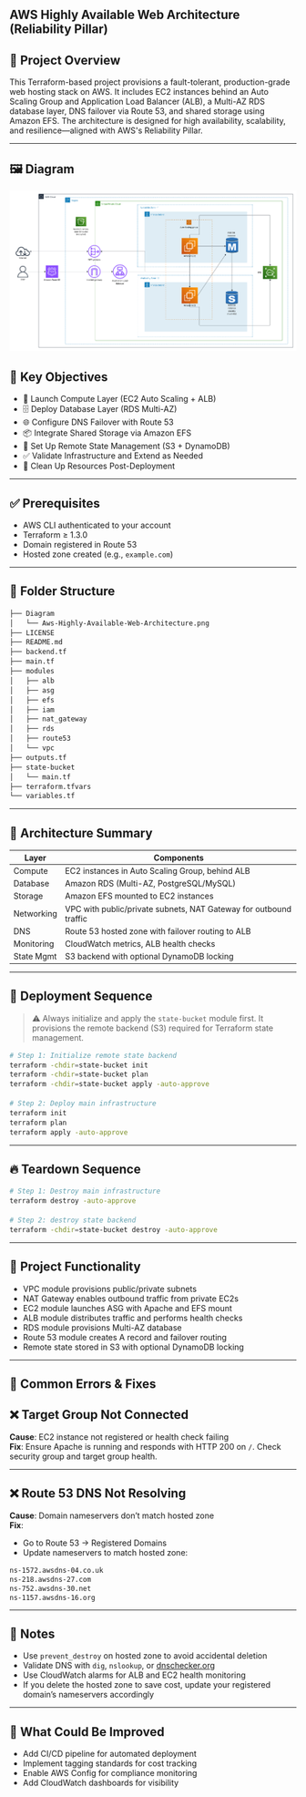 
## AWS Highly Available Web Architecture (Reliability Pillar)

## 📌 Project Overview

This Terraform-based project provisions a fault-tolerant, production-grade web hosting stack on AWS. It includes EC2 instances behind an Auto Scaling Group and Application Load Balancer (ALB), a Multi-AZ RDS database layer, DNS failover via Route 53, and shared storage using Amazon EFS. The architecture is designed for high availability, scalability, and resilience—aligned with AWS's Reliability Pillar.

---
## 🖼️ Diagram 

![Highly-available-aws-architecture](Diagram/Aws-Highly-Available-Web-Architecture.png)

## 🎯 Key Objectives

- 🚀 Launch Compute Layer (EC2 Auto Scaling + ALB)  
- 🗄️ Deploy Database Layer (RDS Multi-AZ)  
- 🌐 Configure DNS Failover with Route 53  
- 📦 Integrate Shared Storage via Amazon EFS  
- 🧠 Set Up Remote State Management (S3 + DynamoDB)  
- ✅ Validate Infrastructure and Extend as Needed  
- 🧹 Clean Up Resources Post-Deployment  

---

## ✅ Prerequisites

- AWS CLI authenticated to your account  
- Terraform ≥ 1.3.0  
- Domain registered in Route 53  
- Hosted zone created (e.g., `example.com`)  

---

## 📁 Folder Structure

```bash
├── Diagram
│   └── Aws-Highly-Available-Web-Architecture.png
├── LICENSE
├── README.md
├── backend.tf
├── main.tf
├── modules
│   ├── alb
│   ├── asg
│   ├── efs
│   ├── iam
│   ├── nat_gateway
│   ├── rds
│   ├── route53
│   └── vpc
├── outputs.tf
├── state-bucket
│   └── main.tf
├── terraform.tfvars
└── variables.tf
```
---

## 🧱 Architecture Summary

| Layer       | Components                                                                  |
|------------|------------------------------------------------------------------------------|
| Compute     | EC2 instances in Auto Scaling Group, behind ALB                             |
| Database    | Amazon RDS (Multi-AZ, PostgreSQL/MySQL)                                     |
| Storage     | Amazon EFS mounted to EC2 instances                                         |
| Networking  | VPC with public/private subnets, NAT Gateway for outbound traffic           |
| DNS         | Route 53 hosted zone with failover routing to ALB                           |
| Monitoring  | CloudWatch metrics, ALB health checks                                       |
| State Mgmt  | S3 backend with optional DynamoDB locking                                   |

---

## 🚀 Deployment Sequence

> ⚠️ Always initialize and apply the `state-bucket` module first. It provisions the remote backend (S3) required for Terraform state management.

```bash
# Step 1: Initialize remote state backend
terraform -chdir=state-bucket init
terraform -chdir=state-bucket plan
terraform -chdir=state-bucket apply -auto-approve

# Step 2: Deploy main infrastructure
terraform init
terraform plan
terraform apply -auto-approve
```

---

## 🔥 Teardown Sequence

```bash
# Step 1: Destroy main infrastructure
terraform destroy -auto-approve

# Step 2: destroy state backend
terraform -chdir=state-bucket destroy -auto-approve
```

---

## 🧠 Project Functionality

- VPC module provisions public/private subnets  
- NAT Gateway enables outbound traffic from private EC2s  
- EC2 module launches ASG with Apache and EFS mount  
- ALB module distributes traffic and performs health checks  
- RDS module provisions Multi-AZ database  
- Route 53 module creates A record and failover routing  
- Remote state stored in S3 with optional DynamoDB locking  

---

## 🧩 Common Errors & Fixes

## ❌ Target Group Not Connected
**Cause**: EC2 instance not registered or health check failing  
**Fix**: Ensure Apache is running and responds with HTTP 200 on `/`. Check security group and target group health.

---

## ❌ Route 53 DNS Not Resolving
**Cause**: Domain nameservers don’t match hosted zone  
**Fix**:  
- Go to Route 53 → Registered Domains  
- Update nameservers to match hosted zone:
```text
ns-1572.awsdns-04.co.uk  
ns-218.awsdns-27.com  
ns-752.awsdns-30.net  
ns-1157.awsdns-16.org  
```
---

## 🧠 Notes

- Use `prevent_destroy` on hosted zone to avoid accidental deletion  
- Validate DNS with `dig`, `nslookup`, or [dnschecker.org](https://dnschecker.org)  
- Use CloudWatch alarms for ALB and EC2 health monitoring  
- If you delete the hosted zone to save cost, update your registered domain’s nameservers accordingly  

---

## 🔧 What Could Be Improved

- Add CI/CD pipeline for automated deployment  
- Implement tagging standards for cost tracking  
- Enable AWS Config for compliance monitoring  
- Add CloudWatch dashboards for visibility  






